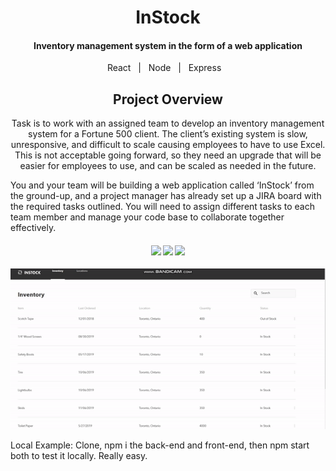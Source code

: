 <h1 align="center">InStock </h1>
<h4 align="center">Inventory management system in the form of a web application</h4>
<p align="center">React&nbsp;&nbsp;&nbsp;|&nbsp;&nbsp;&nbsp;Node&nbsp;&nbsp;&nbsp;|&nbsp;&nbsp;&nbsp;Express&nbsp;&nbsp;&nbsp;</p>
<h2 align="center">Project Overview</h2>
<p align="center">
Task is to work with an assigned team to develop an inventory management system for a Fortune 500 client. The client’s existing system is slow, unresponsive, and difficult to scale causing employees to have to use Excel. This is not acceptable going forward, so they need an upgrade that will be easier for employees to use, and can be scaled as needed in the future.

You and your team will be building a web application called ‘InStock’ from the ground-up, and a project manager has already set up a JIRA board with the required tasks outlined. You will need to assign different tasks to each team member and manage your code base to collaborate together effectively.
</p>

<h4 align="center">
  <img src="https://travis-ci.org/CCOSTAN/Home-AssistantConfig.svg?branch=master"/>
  <a href="http://makeapullrequest.com"><img src="https://img.shields.io/badge/PRs-welcome-brightgreen.svg?style=plasticr"/></a>
  <a href="https://github.com/khiz-k/pseudo-clones/commits/master"><img src="https://img.shields.io/github/last-commit/khiz-k/instock.svg?style=plasticr"/></a>
</h4>


![Website example](/instock.gif)
  
Local Example:
Clone, npm i the back-end and front-end, then npm start both to test it locally.  Really easy.


